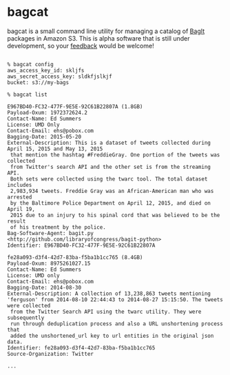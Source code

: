 # bagcat

bagcat is a small command line utility for managing a catalog of
[BagIt](https://en.wikipedia.org/wiki/BagIt) packages in Amazon S3. This is 
alpha software that is still under development, so your 
[feedback](https://github.com/umd-mith/bagcat/issues) would be welcome!

```

% bagcat config
aws_access_key_id: skljfs
aws_secret_access_key: sldkfjslkjf
bucket: s3://my-bags

% bagcat list

E967BD40-FC32-477F-9E5E-92C61B22807A (1.8GB)
Payload-Oxum: 1972372624.2
Contact-Name: Ed Summers
License: UMD Only
Contact-Email: ehs@pobox.com
Bagging-Date: 2015-05-20
External-Description: This is a dataset of tweets collected during April 15, 2015 and May 13, 2015
 that mention the hashtag #FreddieGray. One portion of the tweets was collected
 from Twitter's search API and the other set is from the streaming API.
 Both sets were collected using the twarc tool. The total dataset includes
 2,983,934 tweets. Freddie Gray was an African-American man who was arrested
 by the Baltimore Police Department on April 12, 2015, and died on April 19,
 2015 due to an injury to his spinal cord that was believed to be the result
 of his treatment by the police.
Bag-Software-Agent: bagit.py <http://github.com/libraryofcongress/bagit-python>
Identifier: E967BD40-FC32-477F-9E5E-92C61B22807A

fe28a093-d3f4-42d7-83ba-f5ba1b1cc765 (8.4GB)
Payload-Oxum: 8975261027.15
Contact-Name: Ed Summers
License: UMD only
Contact-Email: ehs@pobox.com
Bagging-Date: 2014-08-30
External-Description: A collection of 13,238,863 tweets mentioning 'ferguson' from 2014-08-10 22:44:43 to 2014-08-27 15:15:50. The tweets were collected
 from the Twitter Search API using the twarc utility. They were subsequently
 run through deduplication process and also a URL unshortening process that
 added the unshortened_url key to url entities in the original json data.
Identifier: fe28a093-d3f4-42d7-83ba-f5ba1b1cc765
Source-Organization: Twitter

...
```
